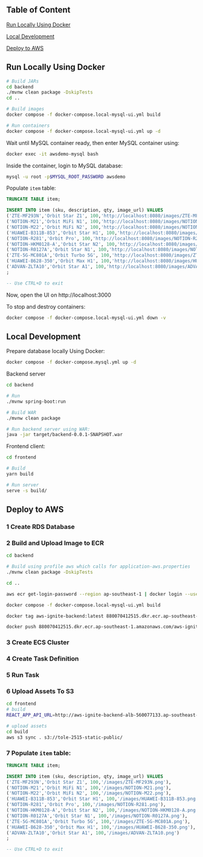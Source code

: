 ## Table of Content
[Run Locally Using Docker](#run-locally-using-docker)

[Local Development](#local-development)

[Deploy to AWS](#deploy-to-aws)

## Run Locally Using Docker

```bash
# Build JARs
cd backend
./mvnw clean package -DskipTests
cd ..

# Build images
docker compose -f docker-compose.local-mysql-ui.yml build

# Run containers
docker compose -f docker-compose.local-mysql-ui.yml up -d
```

Wait until MySQL container ready, then enter MySQL container using:
```bash
docker exec -it awsdemo-mysql bash
```

Inside the container, login to MySQL database:
```bash
mysql -u root -p$MYSQL_ROOT_PASSWORD awsdemo
```

Populate `item` table:
```sql
TRUNCATE TABLE item;

INSERT INTO item (sku, description, qty, image_url) VALUES
('ZTE-MF293N','Orbit Star Z1', 100,'http://localhost:8080/images/ZTE-MF293N.png'),
('NOTION-M21','Orbit MiFi N1', 100,'http://localhost:8080/images/NOTION-M21.png'),
('NOTION-M22','Orbit MiFi N2', 100,'http://localhost:8080/images/NOTION-M22.png'),
('HUAWEI-B311B-853','Orbit Star H1', 100,'http://localhost:8080/images/HUAWEI-B311B-853.png'),
('NOTION-R281','Orbit Pro', 100,'http://localhost:8080/images/NOTION-R281.png'),
('NOTION-HKM0128-A','Orbit Star N2', 100,'http://localhost:8080/images/NOTION-HKM0128-A.png'),
('NOTION-R0127A','Orbit Star N1', 100,'http://localhost:8080/images/NOTION-R0127A.png'),
('ZTE-5G-MC801A','Orbit Turbo 5G', 100,'http://localhost:8080/images/ZTE-5G-MC801A.png'),
('HUAWEI-B628-350','Orbit Max H1', 100,'http://localhost:8080/images/HUAWEI-B628-350.png'),
('ADVAN-ZLTA10','Orbit Star A1', 100,'http://localhost:8080/images/ADVAN-ZLTA10.png')
;

-- Use CTRL+D to exit
```

Now, open the UI on http://localhost:3000

To stop and destroy containers:
```bash
docker compose -f docker-compose.local-mysql-ui.yml down -v
```

## Local Development

Prepare database locally
Using Docker:
```bash
docker compose -f docker-compose.mysql.yml up -d
```

Backend server
```bash
cd backend

# Run
./mvnw spring-boot:run

# Build WAR
./mvnw clean package

# Run backend server using WAR:
java -jar target/backend-0.0.1-SNAPSHOT.war
```

Frontend client:
```bash
cd frontend

# Build
yarn build

# Run server
serve -s build/
```

## Deploy to AWS

### 1 Create RDS Database

### 2 Build and Upload Image to ECR
```bash
cd backend

# Build using profile aws which calls for application-aws.properties
./mvnw clean package -DskipTests

cd ..

aws ecr get-login-password --region ap-southeast-1 | docker login --username AWS --password-stdin 880070412515.dkr.ecr.ap-southeast-1.amazonaws.com

docker compose -f docker-compose.local-mysql-ui.yml build

docker tag aws-ignite-backend:latest 880070412515.dkr.ecr.ap-southeast-1.amazonaws.com/aws-ignite-backend:latest

docker push 880070412515.dkr.ecr.ap-southeast-1.amazonaws.com/aws-ignite-backend:latest
```

### 3 Create ECS Cluster
### 4 Create Task Definition
### 5 Run Task

### 6 Upload Assets To S3
```bash
cd frontend
# build
REACT_APP_API_URL=http://aws-ignite-backend-alb-560077133.ap-southeast-1.elb.amazonaws.com/api yarn build

# upload assets
cd build
aws s3 sync . s3://tole-2515-static-public/
```

### 7 Populate `item` table:
```sql
TRUNCATE TABLE item;

INSERT INTO item (sku, description, qty, image_url) VALUES
('ZTE-MF293N','Orbit Star Z1', 100,'/images/ZTE-MF293N.png'),
('NOTION-M21','Orbit MiFi N1', 100,'/images/NOTION-M21.png'),
('NOTION-M22','Orbit MiFi N2', 100,'/images/NOTION-M22.png'),
('HUAWEI-B311B-853','Orbit Star H1', 100,'/images/HUAWEI-B311B-853.png'),
('NOTION-R281','Orbit Pro', 100,'/images/NOTION-R281.png'),
('NOTION-HKM0128-A','Orbit Star N2', 100,'/images/NOTION-HKM0128-A.png'),
('NOTION-R0127A','Orbit Star N1', 100,'/images/NOTION-R0127A.png'),
('ZTE-5G-MC801A','Orbit Turbo 5G', 100,'/images/ZTE-5G-MC801A.png'),
('HUAWEI-B628-350','Orbit Max H1', 100,'/images/HUAWEI-B628-350.png'),
('ADVAN-ZLTA10','Orbit Star A1', 100,'/images/ADVAN-ZLTA10.png')
;

-- Use CTRL+D to exit
```
